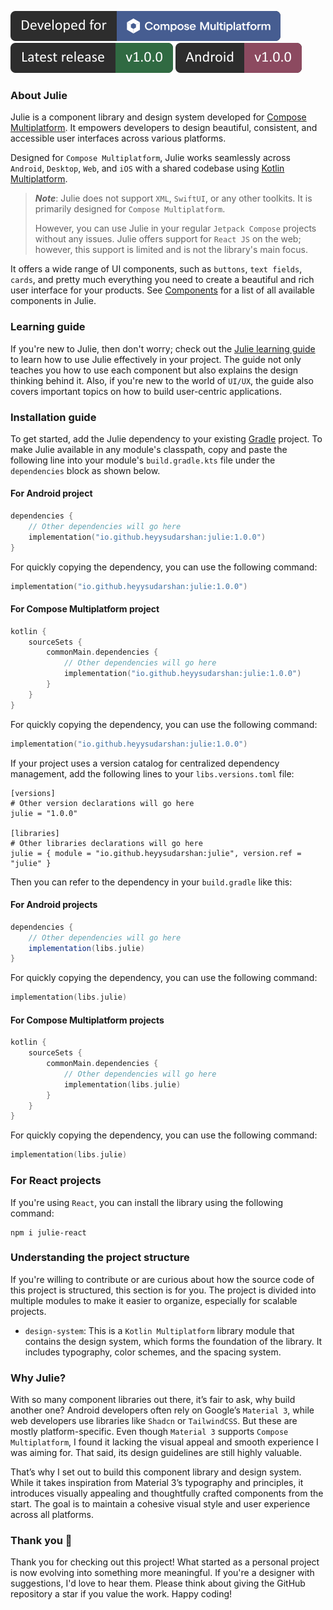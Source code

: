 ![Developed for Compose Multiplatform Logo](https://github.com/heyysudarshan/julie/blob/main/assets/compose-multiplatform-tag.svg)
![Release tag](https://github.com/heyysudarshan/julie/blob/main/assets/release-tag.svg)
![Android release tag](https://github.com/heyysudarshan/julie/blob/main/assets/android-tag.svg)

### About Julie

Julie is a component library and design system developed for
[Compose Multiplatform](https://www.jetbrains.com/compose-multiplatform/). It empowers developers to
design beautiful, consistent, and accessible user interfaces across various platforms.

Designed for `Compose Multiplatform`, Julie works seamlessly across `Android`, `Desktop`, `Web`, and
`iOS` with a shared codebase using
[Kotlin Multiplatform](https://www.jetbrains.com/kotlin-multiplatform/).

> ***Note***: Julie does not support `XML`, `SwiftUI`, or any other toolkits. It is primarily
> designed for `Compose Multiplatform`.
>
> However, you can use Julie in your regular `Jetpack Compose` projects
> without any issues. Julie offers support for `React JS` on the web; however, this support is
> limited and is not the library's main focus.

It offers a wide range of UI components, such as `buttons`, `text fields`, `cards`, and pretty much
everything you need to create a beautiful and rich user interface for your products. See
[Components](http://heyysudarshan.github.io/julie/components) for a list of all available
components in Julie.

### Learning guide

If you're new to Julie, then don't worry; check out the
[Julie learning guide](http://heyysudarshan.github.io/julie/learn-julie) to learn how to use Julie
effectively in your project. The guide not only teaches you how to use each component but also
explains the design thinking behind it. Also, if you're new to the world of `UI/UX`, the guide also
covers important topics on how to build user-centric applications.

### Installation guide

To get started, add the Julie dependency to your existing [Gradle](https://gradle.org/) project. To
make Julie available in any module's classpath, copy and paste the following line into your module's
`build.gradle.kts` file under the `dependencies` block as shown below.

#### For Android project

```kotlin
dependencies {
    // Other dependencies will go here
    implementation("io.github.heyysudarshan:julie:1.0.0")
}
```

For quickly copying the dependency, you can use the following command:

```kotlin
implementation("io.github.heyysudarshan:julie:1.0.0")
```

#### For Compose Multiplatform project

```kotlin
kotlin {
    sourceSets {
        commonMain.dependencies {
            // Other dependencies will go here
            implementation("io.github.heyysudarshan:julie:1.0.0")
        }
    }
}  
```

For quickly copying the dependency, you can use the following command:

```kotlin
implementation("io.github.heyysudarshan:julie:1.0.0")
```

If your project uses a version catalog for centralized dependency management, add the following
lines to your `libs.versions.toml` file:

```
[versions]
# Other version declarations will go here
julie = "1.0.0"

[libraries]
# Other libraries declarations will go here
julie = { module = "io.github.heyysudarshan:julie", version.ref = "julie" }
```

Then you can refer to the dependency in your `build.gradle` like this:

#### For Android projects

```groovy
dependencies {
    // Other dependencies will go here
    implementation(libs.julie)
}
```

For quickly copying the dependency, you can use the following command:

```kotlin
implementation(libs.julie)
```

#### For Compose Multiplatform projects

```kotlin
kotlin {
    sourceSets {
        commonMain.dependencies {
            // Other dependencies will go here
            implementation(libs.julie)
        }
    }
}  
```

For quickly copying the dependency, you can use the following command:

```kotlin
implementation(libs.julie)
```

### For React projects

If you're using `React`, you can install the library using the following command:

```shell
npm i julie-react
```

### Understanding the project structure

If you're willing to contribute or are curious about how the source code of this project is
structured, this section is for you. The project is divided into multiple modules to make it easier
to organize, especially for scalable projects.

- `design-system`: This is a `Kotlin Multiplatform` library module that contains the design system,
  which forms the foundation of the library. It includes typography, color schemes, and the spacing
  system.

### Why Julie?

With so many component libraries out there, it’s fair to ask, why build another one? Android
developers often rely on Google’s `Material 3`, while web developers use libraries like `Shadcn` or
`TailwindCSS`. But these are mostly platform-specific. Even though `Material 3` supports
`Compose Multiplatform`, I found it lacking the visual appeal and smooth experience I was aiming
for. That said, its design guidelines are still highly valuable.

That’s why I set out to build this component library and design system. While it takes inspiration
from Material 3’s typography and principles, it introduces visually appealing and thoughtfully
crafted components from the start. The goal is to maintain a cohesive visual style and user
experience across all platforms.

### Thank you 🙌

Thank you for checking out this project! What started as a personal project is now evolving into
something more meaningful. If you're a designer with suggestions, I'd love to hear them. Please
think about giving the GitHub repository a star if you value the work. Happy coding!